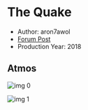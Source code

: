 # The Quake

* Author: aron7awol
* [Forum Post](https://www.avsforum.com/threads/bass-eq-for-filtered-movies.2995212/post-57663652)
* Production Year: 2018

## Atmos

![img 0](https://i.imgur.com/gcTQa6t.jpg)

![img 1](https://i.imgur.com/rDnlZhB.jpg)

